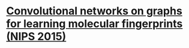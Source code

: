 # [Convolutional networks on graphs for learning molecular fingerprints (NIPS 2015)](https://drive.google.com/file/d/1bEn-VLFZgZlETethsMrBAztgYRDgUfcm/view?usp=drivesdk)